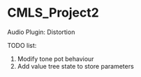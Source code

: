 # CMLS_Project2
Audio Plugin: Distortion

TODO list:

1. Modify tone pot behaviour
2. Add value tree state to store parameters
